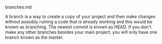 branches.md

A branch is a way to create a copy of your project and then make changes without
possibly ruining a code that is already working and this would be known as branching. The newest commit is known as HEAD. If you don't make any other branches besides your main project, you will only have one branch known as the master.
